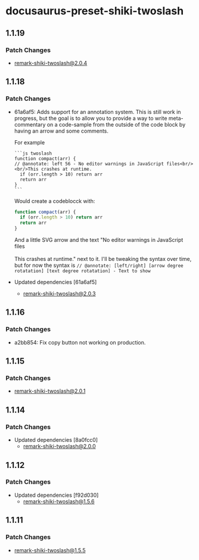 # docusaurus-preset-shiki-twoslash

## 1.1.19

### Patch Changes

- remark-shiki-twoslash@2.0.4

## 1.1.18

### Patch Changes

- 61a6af5: Adds support for an annotation system. This is still work in progress, but the goal is to allow you to provide a way to write meta-commentary on a code-sample from the outside of the code block by having an arrow and some comments.

  For example

  ````
  ```js twoslash
  function compact(arr) {
  // @annotate: left 56 - No editor warnings in JavaScript files<br/><br/>This crashes at runtime.
    if (orr.length > 10) return arr
    return arr
  }
  ```
  ````

  Would create a codeblocck with:

  ```js
  function compact(arr) {
    if (orr.length > 10) return arr
    return arr
  }
  ```

  And a little SVG arrow and the text "No editor warnings in JavaScript files<br/><br/>This crashes at runtime." next to it.
  I'll be tweaking the syntax over time, but for now the syntax is `// @annotate: [left/right] [arrow degree rotatation] [text degree rotatation] - Text to show`

- Updated dependencies [61a6af5]
  - remark-shiki-twoslash@2.0.3

## 1.1.16

### Patch Changes

- a2bb854: Fix copy button not working on production.

## 1.1.15

### Patch Changes

- remark-shiki-twoslash@2.0.1

## 1.1.14

### Patch Changes

- Updated dependencies [8a0fcc0]
  - remark-shiki-twoslash@2.0.0

## 1.1.12

### Patch Changes

- Updated dependencies [f92d030]
  - remark-shiki-twoslash@1.5.6

## 1.1.11

### Patch Changes

- remark-shiki-twoslash@1.5.5
